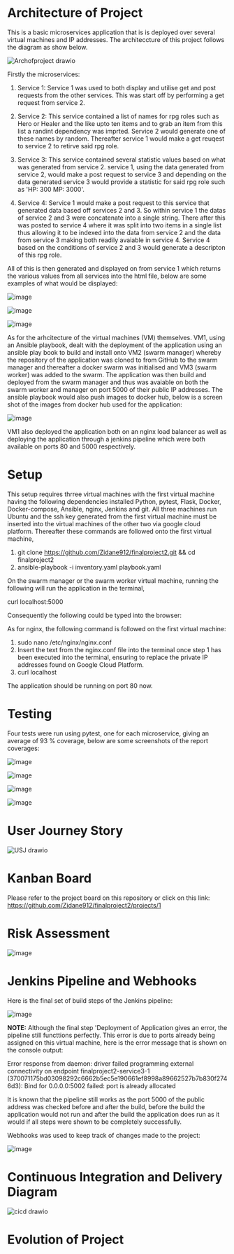 # Architecture of Project
This is a basic microservices application that is is deployed over several virtual machines and IP addresses. The architeccture of this project follows the diagram as show below.

![Archofproject drawio](https://user-images.githubusercontent.com/96538941/168993804-f138e082-b798-4789-b112-0e788ea290b7.png)

Firstly the microservices:

1. Service 1:
Service 1 was used to both display and utilise get and post requests from the other services. This was start off by performing a get request from service 2.

2. Service 2:
This service contained a list of names for rpg roles such as Hero or Healer and the like upto ten items and to grab an item from this list a randint dependency was imprted. Service 2 would generate one of these names by random. Thereafter service 1 would make a get reuqest to service 2 to retirve said rpg role.

3. Service 3:
This service contained several statistic values based on what was generated from service 2. service 1, using the data generated from service 2, would make a post request to service 3 and depending on the data generated service 3 would provide a statistic for said rpg role such as 'HP: 300 MP: 3000'.

4. Service 4:
Service 1 would make a post request to this service that generated data based off services 2 and 3. So within service 1 the datas of service 2 and 3 were 
concatenate into a single string. There after this was posted to service 4 where it was split into two items in a single list thus allowing it to be indexed into the data from service 2 and the data from service 3 making both readily avaiable in service 4. Service 4 based on the conditions of service 2 and 3 would generate a descripton of this rpg role.

All of this is then generated and displayed on from service 1 which returns the various values from all services into the html file, below are some examples of what would be displayed:

![image](https://user-images.githubusercontent.com/96538941/169007588-1c869641-5235-47a1-a483-42153118cc54.png)

![image](https://user-images.githubusercontent.com/96538941/169007623-baabbbd6-65f8-4ef6-9309-2b88e909a2f1.png)

![image](https://user-images.githubusercontent.com/96538941/169007675-26a533cf-1467-431e-96b9-5a586baafd75.png)

As for the arhcitecture of the virtual machines (VM) themselves. VM1, using an Ansible playbook, dealt with the deployment of the application using an ansible play book to build and install onto VM2 (swarm manager) whereby the repository of the application was cloned to from GitHub to the swarm manager and thereafter a docker swarm was initialised and VM3 (swarm worker) was added to the swarm. The application was then build and deployed from the swarm manager and thus was avaiable on both the swarm worker and manager on port 5000 of their public IP addresses. The ansible playbook would also push images to docker hub, below is a screen shot of the images from docker hub used for the application:

![image](https://user-images.githubusercontent.com/96538941/169011519-9fe824bc-c191-4af2-8ad4-dbcaafb74474.png)

VM1 also deployed the application both on an nginx load balancer as well as deploying the application through a jenkins pipeline which were both available on ports 80 and 5000 respectively.

# Setup

This setup requires thrree virtual machines with the first virtual machine having the following dependencies installed Python, pytest, Flask, Docker, Docker-compose, Ansible, nginx, Jenkins and git. All three machines run Ubuntu and the ssh key generated from the first virtual machine must be inserted into the virtual machines of the other two via google cloud platform. Thereafter these commands are followed onto the first virtual machine,

1. git clone https://github.com/Zidane912/finalproject2.git && cd finalproject2
2. ansible-playbook -i inventory.yaml playbook.yaml

On the swarm manager or the swarm worker virtual machine, running the following will run the application in the terminal,

curl localhost:5000

Consequently the following could be typed into the browser:

[PUBLIC_IP_ADDRESS of either virtual machine]:5000

As for nginx, the following command is followed on the first virtual machine:

1. sudo nano /etc/nginx/nginx.conf
2. Insert the text from the nginx.conf file into the terminal once step 1 has been executed into the terminal, ensuring to replace the private IP addresses found on Google Cloud Platform.
3. curl localhost

The application should be running on port 80 now.

# Testing

Four tests were run using pytest, one for each microservice, giving an average of 93 % coverage, below are some screenshots of the report coverages:

![image](https://user-images.githubusercontent.com/96538941/169008921-1c1806b6-e655-4774-94be-b4026f8a7d3e.png)

![image](https://user-images.githubusercontent.com/96538941/169009164-5ab740f2-5c61-4a67-a60b-f2731c7286a1.png)

![image](https://user-images.githubusercontent.com/96538941/169009396-21423225-e1e8-4e5d-a16e-910156745a44.png)

![image](https://user-images.githubusercontent.com/96538941/169009508-d962428c-5a28-45a4-89c0-cac29d114cc5.png)

# User Journey Story

![USJ drawio](https://user-images.githubusercontent.com/96538941/169002027-f6ed2e6a-a6ca-46df-8799-7f91055c503c.png)

# Kanban Board

Please refer to the project board on this repository or click on this link: https://github.com/Zidane912/finalproject2/projects/1

# Risk Assessment

![image](https://user-images.githubusercontent.com/96538941/169005321-eb23e3e5-ce90-45c5-abf1-b459e8560b93.png)

# Jenkins Pipeline and Webhooks

Here is the final set of build steps of the Jenkins pipeline:

![image](https://user-images.githubusercontent.com/96538941/169010110-3cead732-bef2-46c1-84ab-5e69c76886f0.png)

**NOTE:** Although the final step 'Deployment of Application gives an error, the pipeline still functtions perfectly. This error is due to ports already being assigned on this virtual machine, here is the error message that is shown on the console output:

Error response from daemon: driver failed programming external connectivity on endpoint finalproject2-service3-1 (370071175bd03098292c6662b5ec5e190661ef8998a89662527b7b830f2746d3): Bind for 0.0.0.0:5002 failed: port is already allocated

It is known that the pipeline still works as the port 5000 of the public address was checked before and after the build, before the build the application would not run and after the build the application does run as it would if all steps were shown to be completely successfully.

Webhooks was used to keep track of changes made to the project:

![image](https://user-images.githubusercontent.com/96538941/169010996-d6b21950-05d9-489b-bc1d-d514ed83c2a4.png)

# Continuous Integration and Delivery Diagram

![cicd drawio](https://user-images.githubusercontent.com/96538941/169002365-304c58cf-dff1-4a89-a4c4-6fe9f22cf05e.png)

# Evolution of Project

